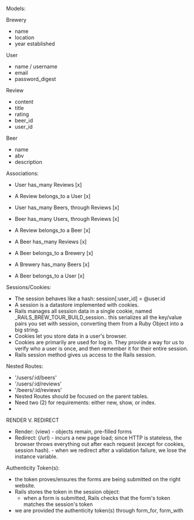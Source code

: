 Models:

Brewery
 - name
 - location 
 - year established


 User
 - name / username
 - email
 - password_digest


 Review
 - content
 - title
 - rating
 - beer_id 
 - user_id

 Beer 
 - name
 - abv
 - description 


 Associations:

 - User has_many Reviews [x]
 - A Review belongs_to a User [x]

 - User has_many Beers, through Reviews [x]
 - Beer has_many Users, through Reviews [x]

 - A Review belongs_to a Beer [x]
 - A Beer has_many Reviews  [x]

 - A Beer belongs_to a Brewery [x]
 - A Brewery has_many Beers [x]

 - A Beer belongs_to a User [x]



 Sessions/Cookies:
 - The session behaves like a hash: session[:user_id] = @user.id
 - A session is a datastore implemented with cookies.
 - Rails manages all session data in a single cookie, named _RAILS_BREW_TOUR_BUILD_session.. this serializes all the key/value pairs you set with session, converting them from a Ruby Object into a big string. 
 - Cookies let you store data in a user's browser. 
 - Cookies are primarily are used for log in. They provide a way for us to verify who a user is once, and then remember it for their entire session. 
 - Rails session method gives us access to the Rails session. 


 Nested Routes:
 - '/users/:id/beers'
 - '/users/:id/reviews'
 - '/beers/:id/reviews'
 - Nested Routes should be focused on the parent tables. 
 - Need two (2) for requirements: either new, show, or index. 
 -  


 RENDER V. REDIRECT
 - Render: (view)
        - objects remain, pre-filled forms
 - Redirect: (/url) 
        - incurs a new page load; since HTTP is stateless, the browser throws everything out after each request (except for cookies, session hash).
        - when we redirect after a validation failure, we lose the instance variable.

 Authenticity Token(s):
 - the token proves/ensures the forms are being submitted on the right website.
 - Rails stores the token in the session object: 
    - when a form is submitted, Rails checks that the form's token matches the session's token
 - we are provided the authenticity token(s) through form_for, form_with
